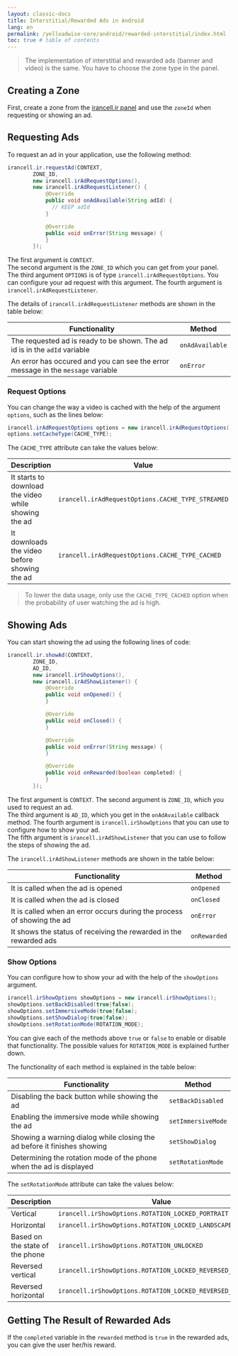 ```yaml
---
layout: classic-docs
title: Interstitial/Rewarded Ads in Android
lang: en
permalink: /yelloadwise-core/android/rewarded-interstitial/index.html
toc: true # table of contents
---
```

>The implementation of interstitial and rewarded ads (banner and video) is the same. You have to choose the zone type in the panel.

## Creating a Zone
First, create a zone from the [irancell.ir panel](https://dashboard.irancell.ir/) and use the `zoneId` when requesting or showing an ad.

## Requesting Ads
To request an ad in your application, use the following method:

```java
irancell.ir.requestAd(CONTEXT,
        ZONE_ID,
        new irancell.irAdRequestOptions(),
        new irancell.irAdRequestListener() {
            @Override
            public void onAdAvailable(String adId) {
              // KEEP adId
            }

            @Override
            public void onError(String message) {
            }
        });
```

The first argument is `CONTEXT`.  
The second argument is the `ZONE_ID` which you can get from your panel.  
The third argument `OPTIONS` is of type `irancell.irAdRequestOptions`. You can configure your ad request with this argument.
The fourth argument is `irancell.irAdRequestListener`.
  
The details of `irancell.irAdRequestListener` methods are shown in the table below:

| Functionality | Method |
| - | - |
| The requested ad is ready to be shown. The ad id is in the `adId` variable | `onAdAvailable` |
| An error has occured and you can see the error message in the `message` variable | `onError` | 

### Request Options
You can change the way a video is cached with the help of the argument `options`, such as the lines below:
```java
irancell.irAdRequestOptions options = new irancell.irAdRequestOptions();
options.setCacheType(CACHE_TYPE);
```
The `CACHE_TYPE` attribute can take the values below:

| Description | Value |
| - | - |
| It starts to download the video while showing the ad | `irancell.irAdRequestOptions.CACHE_TYPE_STREAMED` |
| It downloads the video before showing the ad | `irancell.irAdRequestOptions.CACHE_TYPE_CACHED` |

>To lower the data usage, only use the `CACHE_TYPE_CACHED` option when the probability of user watching the ad is high.

## Showing Ads
You can start showing the ad using the following lines of code:

```java
irancell.ir.showAd(CONTEXT,
        ZONE_ID,
        AD_ID,
        new irancell.irShowOptions(),
        new irancell.irAdShowListener() {
            @Override
            public void onOpened() {
            }

            @Override
            public void onClosed() {
            }

            @Override
            public void onError(String message) {
            }

            @Override
            public void onRewarded(boolean completed) {
            }
        });
```

The first argument is `CONTEXT`. 
The second argument is `ZONE_ID`, which you used to request an ad.  
The third argument is `AD_ID`, which you get in the `onAdAvailable` callback method.
The fourth argument is `irancell.irShowOptions` that you can use to configure how to show your ad.  
The fifth argument is `irancell.irAdShowListener` that you can use to follow the steps of showing the ad.  

The `irancell.irAdShowListener` methods are shown in the table below:

| Functionality | Method |
| - | - |
| It is called when the ad is opened | `onOpened` |
| It is called when the ad is closed | `onClosed` |
| It is called when an error occurs during the process of showing the ad | `onError` |
| It shows the status of receiving the rewarded in the rewarded ads | `onRewarded` |

### Show Options
You can configure how to show your ad with the help of the `showOptions` argument.
```java
irancell.irShowOptions showOptions = new irancell.irShowOptions();
showOptions.setBackDisabled(true|false);
showOptions.setImmersiveMode(true|false);
showOptions.setShowDialog(true|false);
showOptions.setRotationMode(ROTATION_MODE);
```
You can give each of the methods above `true` or `false` to enable or disable that functionality. The possible values for `ROTATION_MODE` is explained further down.

The functionality of each method is explained in the table below:

| Functionality | Method |
| - | - |
| Disabling the back button while showing the ad | `setBackDisabled` |
| Enabling the immersive mode while showing the ad | `setImmersiveMode` |
| Showing a warning dialog while closing the ad before it finishes showing | `setShowDialog` |
| Determining the rotation mode of the phone when the ad is displayed | `setRotationMode` |
  
  
The `setRotationMode` attribute can take the values below:

| Description | Value |
| - | - |
| Vertical | `irancell.irShowOptions.ROTATION_LOCKED_PORTRAIT` |
| Horizontal | `irancell.irShowOptions.ROTATION_LOCKED_LANDSCAPE` |
| Based on the state of the phone | `irancell.irShowOptions.ROTATION_UNLOCKED` |
| Reversed vertical | `irancell.irShowOptions.ROTATION_LOCKED_REVERSED_PORTRAIT` |
| Reversed horizontal | `irancell.irShowOptions.ROTATION_LOCKED_REVERSED_LANDSCAPE` |

## Getting The Result of Rewarded Ads
If the `completed` variable in the `rewarded` method is `true` in the rewarded ads, you can give the user her/his reward.
